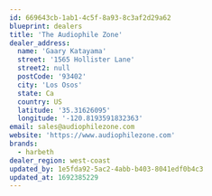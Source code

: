 ```yaml
---
id: 669643cb-1ab1-4c5f-8a93-8c3af2d29a62
blueprint: dealers
title: 'The Audiophile Zone'
dealer_address:
  name: 'Gaary Katayama'
  street: '1565 Hollister Lane'
  street2: null
  postCode: '93402'
  city: 'Los Osos'
  state: Ca
  country: US
  latitude: '35.31626095'
  longitude: '-120.8193591832363'
email: sales@audiophilezone.com
website: 'https://www.audiophilezone.com'
brands:
  - harbeth
dealer_region: west-coast
updated_by: 1e5fda92-5ac2-4abb-b403-8041edf0b4c3
updated_at: 1692385229
---
```

